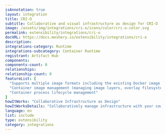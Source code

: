 ```yaml
---
isAnnotation: true
layout: integration
title: CRI-O
subtitle: Collaborative and visual infrastructure as design for CRI-O
image: /assets/img/integrations/cri-o/icons/color/cri-o-color.svg
permalink: extensibility/integrations/cri-o
docURL: https://docs.meshery.io/extensibility/integrations/cri-o
description: 
integrations-category: Runtime
integrations-subcategory: Container Runtime
registrant: Artifact Hub
components: 
components-count: 0
relationships: 
relationship-count: 0
featureList: [
  "Supports multiple image formats including the existing Docker image format.",
  "Container image management (managing image layers, overlay filesystems, etc).",
  "Container process lifecycle management"
]
howItWorks: "Collaborative Infrastructure as Design"
howItWorksDetails: "Collaboratively manage infrastructure with your coworkers synchronously sharing the same designs."
language: en
list: include
type: extensibility
category: integrations
---
```

